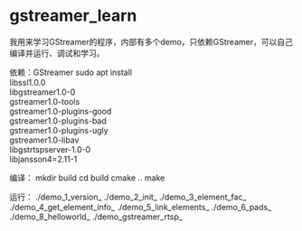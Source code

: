 # gstreamer_learn
我用来学习GStreamer的程序，内部有多个demo，只依赖GStreamer，可以自己编译并运行、调试和学习。

依赖：GStreamer
sudo apt install \
    libssl1.0.0 \
    libgstreamer1.0-0 \
    gstreamer1.0-tools \
    gstreamer1.0-plugins-good \
    gstreamer1.0-plugins-bad \
    gstreamer1.0-plugins-ugly \
    gstreamer1.0-libav \
    libgstrtspserver-1.0-0 \
    libjansson4=2.11-1

编译：
mkdir build
cd build
cmake ..
make

运行：
./demo_1_version_
./demo_2_init_
./demo_3_element_fac_
./demo_4_get_element_info_
./demo_5_link_elements_
./demo_6_pads_
./demo_8_helloworld_
./demo_gstreamer_rtsp_




